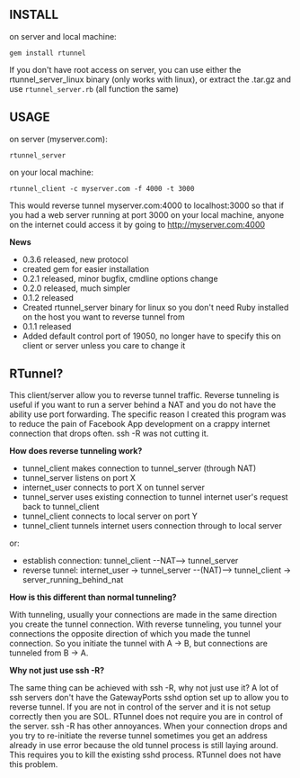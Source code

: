 INSTALL
-

on server and local machine:

`gem install rtunnel`

If you don't have root access on server, you can use either the rtunnel_server_linux binary (only works with linux), or extract the .tar.gz and use `rtunnel_server.rb` (all function the same)

USAGE
-

on server (myserver.com):

`rtunnel_server`

on your local machine:

`rtunnel_client -c myserver.com -f 4000 -t 3000`

This would reverse tunnel myserver.com:4000 to localhost:3000 so that if you had a web server running at port 3000 on your local machine, anyone on the internet could access it by going to http://myserver.com:4000

**News**

  * 0.3.6 released, new protocol
  * created gem for easier installation
  * 0.2.1 released, minor bugfix, cmdline options change
  * 0.2.0 released, much simpler
  * 0.1.2 released
  * Created rtunnel_server binary for linux so you don't need Ruby installed on the host you want to reverse tunnel from
  * 0.1.1 released
  * Added default control port of 19050, no longer have to specify this on client or server unless you care to change it

RTunnel?
-

This client/server allow you to reverse tunnel traffic.  Reverse tunneling is useful if you want to run a server behind a NAT and you do not have the ability use port forwarding.  The specific reason I created this program was to reduce the pain of Facebook App development on a crappy internet connection that drops often.  ssh -R was not cutting it.

**How does reverse tunneling work?**

  * tunnel_client makes connection to tunnel_server (through NAT)
  * tunnel_server listens on port X
  * internet_user connects to port X on tunnel server
  * tunnel_server uses existing connection to tunnel internet user's request back to tunnel_client
  * tunnel_client connects to local server on port Y
  * tunnel_client tunnels internet users connection through to local server

or:

  * establish connection: tunnel_client --NAT--> tunnel_server
  * reverse tunnel: internet_user -> tunnel_server --(NAT)--> tunnel_client -> server_running_behind_nat

**How is this different than normal tunneling?**

With tunneling, usually your connections are made in the same direction you create the tunnel connection.  With reverse tunneling, you tunnel your connections the opposite direction of which you made the tunnel connection.  So you initiate the tunnel with A -> B, but connections are tunneled from B -> A.

**Why not just use ssh -R?**

The same thing can be achieved with ssh -R, why not just use it?  A lot of ssh servers don't have the GatewayPorts sshd option set up to allow you to reverse tunnel.  If you are not in control of the server and it is not setup correctly then you are SOL.  RTunnel does not require you are in control of the server.  ssh -R has other annoyances.  When your connection drops and you try to re-initiate the reverse tunnel sometimes you get an address already in use error because the old tunnel process is still laying around.  This requires you to kill the existing sshd process.  RTunnel does not have this problem.